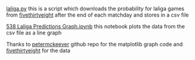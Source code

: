 [laliga.py](https://github.com/koushikkirugulige/Football-Analytics/blob/master/538%20LaLigaPredictions/laliga.py)
this is a script which downloads the probability for laliga games from [fivethirtyeight](https://projects.fivethirtyeight.com/soccer-predictions/la-liga/) after the end of each matchday and stores in a csv file

[538 Laliga Predictions Graph.ipynb](https://github.com/koushikkirugulige/Football-Analytics/blob/master/538%20LaLigaPredictions/538%20Laliga%20Predictions%20Graph.ipynb)
this notebook plots the data from the csv file as a line graph

Thanks to 
[petermckeever](https://github.com/petermckeeverPerform/friends-of-tracking-viz-lecture/blob/master/notebooks/lecture-notebook.ipynb) github repo for the matplotlib graph code
and
[fivethirtyeight](https://projects.fivethirtyeight.com/soccer-predictions/la-liga/)
for the data
